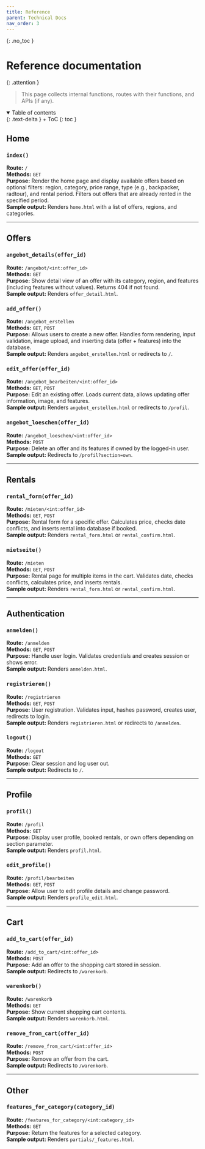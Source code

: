 ```yaml
---
title: Reference
parent: Technical Docs
nav_order: 3
---
```


{: .no_toc }
# Reference documentation

{: .attention }
> This page collects internal functions, routes with their functions, and APIs (if any).

<details open markdown="block">
{: .text-delta }
<summary>Table of contents</summary>
+ ToC
{: toc }
</details>

## Home

### `index()`
**Route:** `/`  
**Methods:** `GET`  
**Purpose:** Render the home page and display available offers based on optional filters: region, category, price range, type (e.g., backpacker, radtour), and rental period. Filters out offers that are already rented in the specified period.  
**Sample output:** Renders `home.html` with a list of offers, regions, and categories.

---

## Offers

### `angebot_details(offer_id)`
**Route:** `/angebot/<int:offer_id>`  
**Methods:** `GET`  
**Purpose:** Show detail view of an offer with its category, region, and features (including features without values). Returns 404 if not found.  
**Sample output:** Renders `offer_detail.html`.

### `add_offer()`
**Route:** `/angebot_erstellen`  
**Methods:** `GET`, `POST`  
**Purpose:** Allows users to create a new offer. Handles form rendering, input validation, image upload, and inserting data (offer + features) into the database.  
**Sample output:** Renders `angebot_erstellen.html` or redirects to `/`.

### `edit_offer(offer_id)`
**Route:** `/angebot_bearbeiten/<int:offer_id>`  
**Methods:** `GET`, `POST`  
**Purpose:** Edit an existing offer. Loads current data, allows updating offer information, image, and features.  
**Sample output:** Renders `angebot_erstellen.html` or redirects to `/profil`.

### `angebot_loeschen(offer_id)`
**Route:** `/angebot_loeschen/<int:offer_id>`  
**Methods:** `POST`  
**Purpose:** Delete an offer and its features if owned by the logged-in user.  
**Sample output:** Redirects to `/profil?section=own`.

---

## Rentals

### `rental_form(offer_id)`
**Route:** `/mieten/<int:offer_id>`  
**Methods:** `GET`, `POST`  
**Purpose:** Rental form for a specific offer. Calculates price, checks date conflicts, and inserts rental into database if booked.  
**Sample output:** Renders `rental_form.html` or `rental_confirm.html`.

### `mietseite()`
**Route:** `/mieten`  
**Methods:** `GET`, `POST`  
**Purpose:** Rental page for multiple items in the cart. Validates date, checks conflicts, calculates price, and inserts rentals.  
**Sample output:** Renders `rental_form.html` or `rental_confirm.html`.

---

## Authentication

### `anmelden()`
**Route:** `/anmelden`  
**Methods:** `GET`, `POST`  
**Purpose:** Handle user login. Validates credentials and creates session or shows error.  
**Sample output:** Renders `anmelden.html`.

### `registrieren()`
**Route:** `/registrieren`  
**Methods:** `GET`, `POST`  
**Purpose:** User registration. Validates input, hashes password, creates user, redirects to login.  
**Sample output:** Renders `registrieren.html` or redirects to `/anmelden`.

### `logout()`
**Route:** `/logout`  
**Methods:** `GET`  
**Purpose:** Clear session and log user out.  
**Sample output:** Redirects to `/`.

---

## Profile

### `profil()`
**Route:** `/profil`  
**Methods:** `GET`  
**Purpose:** Display user profile, booked rentals, or own offers depending on section parameter.  
**Sample output:** Renders `profil.html`.

### `edit_profile()`
**Route:** `/profil/bearbeiten`  
**Methods:** `GET`, `POST`  
**Purpose:** Allow user to edit profile details and change password.  
**Sample output:** Renders `profile_edit.html`.

---

## Cart

### `add_to_cart(offer_id)`
**Route:** `/add_to_cart/<int:offer_id>`  
**Methods:** `POST`  
**Purpose:** Add an offer to the shopping cart stored in session.  
**Sample output:** Redirects to `/warenkorb`.

### `warenkorb()`
**Route:** `/warenkorb`  
**Methods:** `GET`  
**Purpose:** Show current shopping cart contents.  
**Sample output:** Renders `warenkorb.html`.

### `remove_from_cart(offer_id)`
**Route:** `/remove_from_cart/<int:offer_id>`  
**Methods:** `POST`  
**Purpose:** Remove an offer from the cart.  
**Sample output:** Redirects to `/warenkorb`.

---

## Other

### `features_for_category(category_id)`
**Route:** `/features_for_category/<int:category_id>`  
**Methods:** `GET`  
**Purpose:** Return the features for a selected category.  
**Sample output:** Renders `partials/_features.html`.

